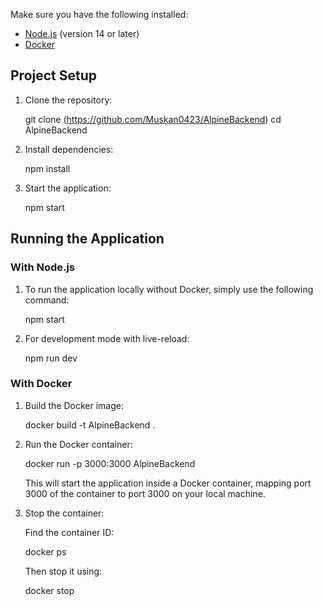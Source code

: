 
Make sure you have the following installed:
- [Node.js](https://nodejs.org/en/download/) (version 14 or later)
- [Docker](https://docs.docker.com/get-docker/)

## Project Setup

1. Clone the repository:

    
    git clone (https://github.com/Muskan0423/AlpineBackend)
    cd AlpineBackend
    

2. Install dependencies:

 
    npm install
   

3. Start the application:

  
    npm start
  


## Running the Application

### With Node.js

1. To run the application locally without Docker, simply use the following command:

  
    npm start
   

2. For development mode with live-reload:


    npm run dev
 

### With Docker

1. Build the Docker image:

    docker build -t AlpineBackend .
  

2. Run the Docker container:

    docker run -p 3000:3000 AlpineBackend
   

    This will start the application inside a Docker container, mapping port 3000 of the container to port 3000 on your local machine.

3. Stop the container:

    Find the container ID:

 
    docker ps


    Then stop it using:

   
    docker stop <container-id>


